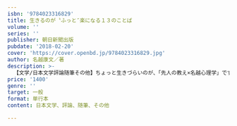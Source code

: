 ```yaml
---
isbn: '9784023316829'
title: 生きるのが〝ふっと″楽になる１３のことば
volume: ''
series: ''
publisher: 朝日新聞出版
pubdate: '2018-02-20'
cover: 'https://cover.openbd.jp/9784023316829.jpg'
author: 名越康文／著
description: >-
  【文学/日本文学評論随筆その他】ちょっと生きづらいのが、「先人の教え×名越心理学」ですーっと消えていく。テレビなどで活躍する精神科医が心を動かされた名言をヒントに、「幸せな時間」のつくり方・「才能」の見つけ方など、日常に潜むさまざまな悩みへの実践的な対処法を解説する。
price: '1400'
genre: ''
target: 一般
format: 単行本
content: 日本文学、評論、随筆、その他

---
```

